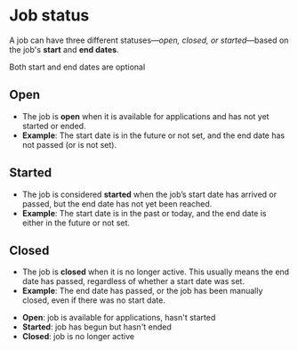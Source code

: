 # Job status

A job can have three different statuses—_open, closed, or started_—based on the job's **start** and **end dates**. 

<prompt>

Both start and end dates are optional

</prompt>

<explanation>

## Open
- The job is **open** when it is available for applications and has not yet started or ended.
- **Example**: The start date is in the future or not set, and the end date has not passed (or is not set).

## Started
- The job is considered **started** when the job’s start date has arrived or passed, but the end date has not yet been reached.
- **Example**: The start date is in the past or today, and the end date is either in the future or not set.

## Closed
- The job is **closed** when it is no longer active. This usually means the end date has passed, regardless of whether a start date was set.
- **Example**: The end date has passed, or the job has been manually closed, even if there was no start date.

<prompt>

- **Open**: job is available for applications, hasn't started
- **Started**: job has begun but hasn't ended
- **Closed**: job is no longer active

</prompt>

</explanation>
